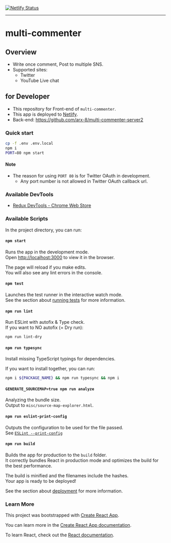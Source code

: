 [![Netlify Status](https://api.netlify.com/api/v1/badges/1ae14e3f-1935-45c2-9625-ce11a25dfb0b/deploy-status)](https://app.netlify.com/sites/multi-commenter/deploys)

---

# multi-commenter

## Overview

- Write once comment, Post to multiple SNS.
- Supported sites:
  - Twitter
  - YouTube Live chat

## for Developer

- This repository for Front-end of `multi-commenter`.
- This app is deployed to [Netlify](https://docs.netlify.com/site-deploys/overview/).
- Back-end: <https://github.com/arx-8/multi-commenter-server2>

### Quick start

```sh
cp -f .env .env.local
npm i
PORT=80 npm start
```

#### Note

- The reason for using `PORT 80` is for Twitter OAuth in development.
  - Any port number is not allowed in Twitter OAuth callback url.

### Available DevTools

- [Redux DevTools - Chrome Web Store](https://chrome.google.com/webstore/detail/redux-devtools/lmhkpmbekcpmknklioeibfkpmmfibljd)

### Available Scripts

In the project directory, you can run:

#### `npm start`

Runs the app in the development mode.<br>
Open <http://localhost:3000> to view it in the browser.

The page will reload if you make edits.<br>
You will also see any lint errors in the console.

#### `npm test`

Launches the test runner in the interactive watch mode.<br>
See the section about [running tests](https://facebook.github.io/create-react-app/docs/running-tests) for more information.

#### `npm run lint`

Run ESLint with autofix & Type check.<br>
If you want to NO autofix (= Dry run):

```sh
npm run lint-dry
```

#### `npm run typesync`

Install missing TypeScript typings for dependencies.

If you want to install together, you can run:

```sh
npm i ${PACKAGE_NAME} && npm run typesync && npm i
```

#### `GENERATE_SOURCEMAP=true npm run analyze`

Analyzing the bundle size.<br>
Output to `misc/source-map-explorer.html`.

#### `npm run eslint-print-config`

Outputs the configuration to be used for the file passed.<br>
See [`ESLint --print-config`](https://eslint.org/docs/user-guide/command-line-interface#--print-config)

#### `npm run build`

Builds the app for production to the `build` folder.<br>
It correctly bundles React in production mode and optimizes the build for the best performance.

The build is minified and the filenames include the hashes.<br>
Your app is ready to be deployed!

See the section about [deployment](https://facebook.github.io/create-react-app/docs/deployment) for more information.

### Learn More

This project was bootstrapped with [Create React App](https://github.com/facebook/create-react-app).

You can learn more in the [Create React App documentation](https://facebook.github.io/create-react-app/docs/getting-started).

To learn React, check out the [React documentation](https://reactjs.org/).
